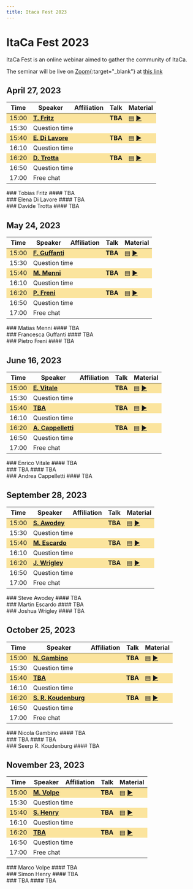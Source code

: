 ```yaml
---
title: Itaca Fest 2023
---
```

# ItaCa Fest 2023

ItaCa Fest is an online webinar aimed to gather the community of ItaCa.

The seminar will be live on [Zoom](https://zoom.us){:target="_blank"} at
<a href="">this link</a>


## April 27, 2023

<a name="fest4"></a>
<center>
<table>
  <thead>
    <tr>
      <th>Time</th>
      <th>Speaker</th>
      <th>Affiliation</th>
      <th>Talk</th>
      <th>Material</th>
    </tr>
  </thead>
  <tbody>
    <tr style="background-color:#fbe49d	">
      <td>15:00</td>
      <td><a href="." target="_blank"><strong> T. Fritz </strong></a></td>
      <td><a href="." target="_blank">  </a></td>
      <td><b> TBA </b></td>
      <td><a href="#fritz">▤</a> <a href="https://www.youtube.com/" target="_blank">▶</a></td>
    </tr>
    <tr>
      <td>15:30</td>
      <td colspan="4">Question time </td>
    </tr>
    <tr style="background-color:#fbe49d">
      <td>15:40</td>
      <td><a href="." target="_blank"><strong> E. Di Lavore </strong></a></td>
      <td><a href="" target="_blank">  </a></td>
      <td><b> TBA </b></td>
      <td><a href="#dilavore">▤</a> <a href="https://www.youtube.com/" target="_blank">▶</a></td>
    </tr>
    <tr>
      <td>16:10</td>
      <td colspan="4">Question time </td>
    </tr>
    <tr style="background-color:#fbe49d">
      <td>16:20</td>
      <td><a href="." target="_blank"><strong> D. Trotta </strong></a></td>
      <td><a href="" target="_blank">  </a></td>
      <td><b> TBA </b></td>
      <td><a href="#trotta">▤</a> <a href="https://www.youtube.com/" target="_blank">▶</a></td>
    </tr>
    <tr>
      <td>16:50</td>
      <td colspan="4">Question time </td>
    </tr>
    <tr>
      <td>17:00</td>
      <td colspan="4">Free chat </td>
    </tr>
  </tbody>
</table>
</center>

<div id="fritz"></div>
### Tobias Fritz
#### TBA 


<div id="dilavore"></div>
### Elena Di Lavore
#### TBA 


<div id="trotta"></div>
### Davide Trotta
#### TBA 



## May 24, 2023

<a name="fest4"></a>
<center>
<table>
  <thead>
    <tr>
      <th>Time</th>
      <th>Speaker</th>
      <th>Affiliation</th>
      <th>Talk</th>
      <th>Material</th>
    </tr>
  </thead>
  <tbody>
    <tr style="background-color:#fbe49d">
      <td>15:00</td>
      <td><a href="." target="_blank"><strong> F. Guffanti </strong></a></td>
      <td><a href="" target="_blank">  </a></td>
      <td><b> TBA </b></td>
      <td><a href="#guffanti">▤</a> <a href="https://www.youtube.com/" target="_blank">▶</a></td>
    </tr>
    <tr>
      <td>15:30</td>
      <td colspan="4">Question time </td>
    </tr>
    <tr style="background-color:#fbe49d	">
      <td>15:40</td>
      <td><a href="." target="_blank"><strong> M. Menni </strong></a></td>
      <td><a href="." target="_blank">  </a></td>
      <td><b> TBA </b></td>
      <td><a href="#manni">▤</a> <a href="https://www.youtube.com/" target="_blank">▶</a></td>
    </tr>
    <tr>
      <td>16:10</td>
      <td colspan="4">Question time </td>
    </tr>
    <tr style="background-color:#fbe49d">
      <td>16:20</td>
      <td><a href="." target="_blank"><strong> P. Freni </strong></a></td>
      <td><a href="" target="_blank">  </a></td>
      <td><b> TBA </b></td>
      <td><a href="#freni">▤</a> <a href="https://www.youtube.com/" target="_blank">▶</a></td>
    </tr>
    <tr>
      <td>16:50</td>
      <td colspan="4">Question time </td>
    </tr>
    <tr>
      <td>17:00</td>
      <td colspan="4">Free chat </td>
    </tr>
  </tbody>
</table>
</center>

<div id="manni"></div>
### Matias Menni
#### TBA 


<div id="guffanti"></div>
### Francesca Guffanti
#### TBA 


<div id="freni"></div>
### Pietro Freni
#### TBA 



## June 16, 2023

<a name="fest4"></a>
<center>
<table>
  <thead>
    <tr>
      <th>Time</th>
      <th>Speaker</th>
      <th>Affiliation</th>
      <th>Talk</th>
      <th>Material</th>
    </tr>
  </thead>
  <tbody>
    <tr style="background-color:#fbe49d	">
      <td>15:00</td>
      <td><a href="." target="_blank"><strong> E. Vitale </strong></a></td>
      <td><a href="." target="_blank">  </a></td>
      <td><b> TBA </b></td>
      <td><a href="#vitale">▤</a> <a href="https://www.youtube.com/" target="_blank">▶</a></td>
    </tr>
    <tr>
      <td>15:30</td>
      <td colspan="4">Question time </td>
    </tr>
    <tr style="background-color:#fbe49d">
      <td>15:40</td>
      <td><a href="." target="_blank"><strong> TBA </strong></a></td>
      <td><a href="" target="_blank">  </a></td>
      <td><b> TBA </b></td>
      <td><a href="#tba-9-2">▤</a> <a href="https://www.youtube.com/" target="_blank">▶</a></td>
    </tr>
    <tr>
      <td>16:10</td>
      <td colspan="4">Question time </td>
    </tr>
    <tr style="background-color:#fbe49d">
      <td>16:20</td>
      <td><a href="." target="_blank"><strong> A. Cappelletti </strong></a></td>
      <td><a href="" target="_blank">  </a></td>
      <td><b> TBA </b></td>
      <td><a href="#cappelletti">▤</a> <a href="https://www.youtube.com/" target="_blank">▶</a></td>
    </tr>
    <tr>
      <td>16:50</td>
      <td colspan="4">Question time </td>
    </tr>
    <tr>
      <td>17:00</td>
      <td colspan="4">Free chat </td>
    </tr>
  </tbody>
</table>
</center>

<div id="vitale"></div>
### Enrico Vitale
#### TBA 


<div id="tba-9-2"></div>
### TBA 
#### TBA 


<div id="cappelletti"></div>
### Andrea Cappelletti 
#### TBA 



## September 28, 2023

<a name="fest4"></a>
<center>
<table>
  <thead>
    <tr>
      <th>Time</th>
      <th>Speaker</th>
      <th>Affiliation</th>
      <th>Talk</th>
      <th>Material</th>
    </tr>
  </thead>
  <tbody>
    <tr style="background-color:#fbe49d	">
      <td>15:00</td>
      <td><a href="." target="_blank"><strong> S. Awodey </strong></a></td>
      <td><a href="." target="_blank">  </a></td>
      <td><b> TBA </b></td>
      <td><a href="#awodey">▤</a> <a href="https://www.youtube.com/" target="_blank">▶</a></td>
    </tr>
    <tr>
      <td>15:30</td>
      <td colspan="4">Question time </td>
    </tr>
    <tr style="background-color:#fbe49d">
      <td>15:40</td>
      <td><a href="." target="_blank"><strong> M. Escardo </strong></a></td>
      <td><a href="" target="_blank">  </a></td>
      <td><b> TBA </b></td>
      <td><a href="#escardo">▤</a> <a href="https://www.youtube.com/" target="_blank">▶</a></td>
    </tr>
    <tr>
      <td>16:10</td>
      <td colspan="4">Question time </td>
    </tr>
    <tr style="background-color:#fbe49d">
      <td>16:20</td>
      <td><a href="." target="_blank"><strong> J. Wrigley </strong></a></td>
      <td><a href="" target="_blank">  </a></td>
      <td><b> TBA </b></td>
      <td><a href="#wrigley">▤</a> <a href="https://www.youtube.com/" target="_blank">▶</a></td>
    </tr>
    <tr>
      <td>16:50</td>
      <td colspan="4">Question time </td>
    </tr>
    <tr>
      <td>17:00</td>
      <td colspan="4">Free chat </td>
    </tr>
  </tbody>
</table>
</center>

<div id="awodey"></div>
### Steve Awodey
#### TBA 


<div id="escardo"></div>
### Martin Escardo
#### TBA 


<div id="wrigley"></div>
### Joshua Wrigley
#### TBA 



## October 25, 2023

<a name="fest4"></a>
<center>
<table>
  <thead>
    <tr>
      <th>Time</th>
      <th>Speaker</th>
      <th>Affiliation</th>
      <th>Talk</th>
      <th>Material</th>
    </tr>
  </thead>
  <tbody>
    <tr style="background-color:#fbe49d	">
      <td>15:00</td>
      <td><a href="." target="_blank"><strong> N. Gambino </strong></a></td>
      <td><a href="." target="_blank">  </a></td>
      <td><b> TBA </b></td>
      <td><a href="#gambino">▤</a> <a href="https://www.youtube.com/" target="_blank">▶</a></td>
    </tr>
    <tr>
      <td>15:30</td>
      <td colspan="4">Question time </td>
    </tr>
    <tr style="background-color:#fbe49d">
      <td>15:40</td>
      <td><a href="." target="_blank"><strong> TBA </strong></a></td>
      <td><a href="" target="_blank">  </a></td>
      <td><b> TBA </b></td>
      <td><a href="#tba-10-2">▤</a> <a href="https://www.youtube.com/" target="_blank">▶</a></td>
    </tr>
    <tr>
      <td>16:10</td>
      <td colspan="4">Question time </td>
    </tr>
    <tr style="background-color:#fbe49d">
      <td>16:20</td>
      <td><a href="." target="_blank"><strong> S. R. Koudenburg </strong></a></td>
      <td><a href="" target="_blank">  </a></td>
      <td><b> TBA </b></td>
      <td><a href="#koudenburg">▤</a> <a href="https://www.youtube.com/" target="_blank">▶</a></td>
    </tr>
    <tr>
      <td>16:50</td>
      <td colspan="4">Question time </td>
    </tr>
    <tr>
      <td>17:00</td>
      <td colspan="4">Free chat </td>
    </tr>
  </tbody>
</table>
</center>

<div id="gambino"></div>
### Nicola Gambino
#### TBA 


<div id="tba-10-2"></div>
### TBA 
#### TBA 


<div id="koudenburg"></div>
### Seerp R. Koudenburg
#### TBA 



## November 23, 2023

<a name="fest4"></a>
<center>
<table>
  <thead>
    <tr>
      <th>Time</th>
      <th>Speaker</th>
      <th>Affiliation</th>
      <th>Talk</th>
      <th>Material</th>
    </tr>
  </thead>
  <tbody>
    <tr style="background-color:#fbe49d	">
      <td>15:00</td>
      <td><a href="." target="_blank"><strong> M. Volpe </strong></a></td>
      <td><a href="." target="_blank">  </a></td>
      <td><b> TBA </b></td>
      <td><a href="#volpe">▤</a> <a href="https://www.youtube.com/" target="_blank">▶</a></td>
    </tr>
    <tr>
      <td>15:30</td>
      <td colspan="4">Question time </td>
    </tr>
    <tr style="background-color:#fbe49d">
      <td>15:40</td>
      <td><a href="." target="_blank"><strong> S. Henry </strong></a></td>
      <td><a href="" target="_blank">  </a></td>
      <td><b> TBA </b></td>
      <td><a href="#henry">▤</a> <a href="https://www.youtube.com/" target="_blank">▶</a></td>
    </tr>
    <tr>
      <td>16:10</td>
      <td colspan="4">Question time </td>
    </tr>
    <tr style="background-color:#fbe49d">
      <td>16:20</td>
      <td><a href="." target="_blank"><strong> TBA </strong></a></td>
      <td><a href="" target="_blank">  </a></td>
      <td><b> TBA </b></td>
      <td><a href="#tba-11-3">▤</a> <a href="https://www.youtube.com/" target="_blank">▶</a></td>
    </tr>
    <tr>
      <td>16:50</td>
      <td colspan="4">Question time </td>
    </tr>
    <tr>
      <td>17:00</td>
      <td colspan="4">Free chat </td>
    </tr>
  </tbody>
</table>
</center>

<div id="volpe"></div>
### Marco Volpe
#### TBA 


<div id="henry"></div>
### Simon Henry
#### TBA 


<div id="tba-11-3"></div>
### TBA 
#### TBA 





